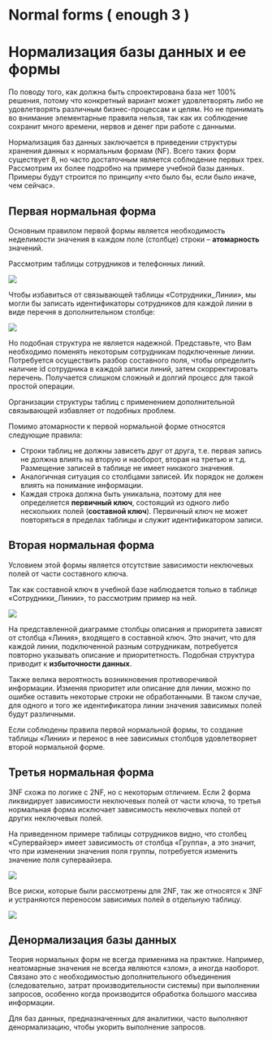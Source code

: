 # Normal forms ( enough 3 )
# Нормализация базы данных и ее формы

По поводу того, как должна быть спроектирована база нет 100% решения, потому что конкретный вариант может удовлетворять либо не удовлетворять различным бизнес-процессам и целям. Но не принимать во внимание элементарные правила нельзя, так как их соблюдение сохранит много времени, нервов и денег при работе с данными.

Нормализация баз данных заключается в приведении структуры хранения данных к нормальным формам (NF). Всего таких форм существует 8, но часто достаточным является соблюдение первых трех. Рассмотрим их более подробно на примере учебной базы данных. Примеры будут строится по принципу «что было бы, если было иначе, чем сейчас».

##  Первая нормальная форма
Основным правилом первой формы является необходимость неделимости значения в каждом поле (столбце) строки – **атомарность** значений.

Рассмотрим таблицы сотрудников и телефонных линий.

![](http://office-menu.ru/images/sql/many-to-many.png)

Чтобы избавиться от связывающей таблицы «Сотрудники_Линии», мы могли бы записать идентификаторы сотрудников для каждой линии в виде перечня в дополнительном столбце:

![](http://office-menu.ru/images/sql/notAtom.png)

Но подобная структура не является надежной. Представьте, что Вам необходимо поменять некоторым сотрудникам подключенные линии. Потребуется осуществить разбор составного поля, чтобы определить наличие id сотрудника в каждой записи линий, затем скорректировать перечень. Получается слишком сложный и долгий процесс для такой простой операции.

Организации структуры таблиц с применением дополнительной связывающей избавляет от подобных проблем.

Помимо атомарности к первой нормальной форме относятся следующие правила:

-   Строки таблиц не должны зависеть друг от друга, т.е. первая запись не должна влиять на вторую и наоборот, вторая на третью и т.д. Размещение записей в таблице не имеет никакого значения.
-   Аналогичная ситуация со столбцами записей. Их порядок не должен влиять на понимание информации.
-   Каждая строка должна быть уникальна, поэтому для нее определяется **первичный ключ**, состоящий из одного либо нескольких полей (**составной ключ**). Первичный ключ не может повторяться в пределах таблицы и служит идентификатором записи.

## Вторая нормальная форма
Условием этой формы является отсутствие зависимости неключевых полей от части составного ключа.

Так как составной ключ в учебной базе наблюдается только в таблице «Сотрудники_Линии», то рассмотрим пример на ней.

![](http://office-menu.ru/images/sql/2DNF.png)

На представленной диаграмме столбцы описания и приоритета зависят от столбца «Линия», входящего в составной ключ. Это значит, что для каждой линии, подключенной разным сотрудникам, потребуется повторно указывать описание и приоритетность. Подобная структура приводит к **избыточности данных**.

Также велика вероятность возникновения противоречивой информации. Изменяя приоритет или описание для линии, можно по ошибке оставить некоторые строки не обработанными. В таком случае, для одного и того же идентификатора линии значения зависимых полей будут различными.

Если соблюдены правила первой нормальной формы, то создание таблицы «Линии» и перенос в нее зависимых столбцов удовлетворяет второй нормальной форме.

## Третья нормальная форма
3NF схожа по логике с 2NF, но с некоторым отличием. Если 2 форма ликвидирует зависимости неключевых полей от части ключа, то третья нормальная форма исключает зависимость неключевых полей от других неключевых полей.

На приведенном примере таблицы сотрудников видно, что столбец «Супервайзер» имеет зависимость от столбца «Группа», а это значит, что при изменении значения поля группы, потребуется изменить значение поля супервайзера.

![](http://office-menu.ru/images/sql/3DNF.png)

Все риски, которые были рассмотрены для 2NF, так же относятся к 3NF и устраняются переносом зависимых полей в отдельную таблицу.

![](http://office-menu.ru/images/sql/3NF.png)

## Денормализация базы данных
Теория нормальных форм не всегда применима на практике. Например, неатомарные значения не всегда являются «злом», а иногда наоборот. Связано это с необходимостью дополнительного объединения (следовательно, затрат производительности системы) при выполнении запросов, особенно когда производится обработка большого массива информации.

Для баз данных, предназначенных для аналитики, часто выполняют денормализацию, чтобы укорить выполнение запросов.